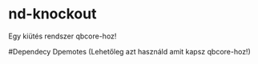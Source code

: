 # nd-knockout
Egy kiütés rendszer qbcore-hoz!


#Dependecy
Dpemotes (Lehetőleg azt használd amit kapsz qbcore-hoz!)
